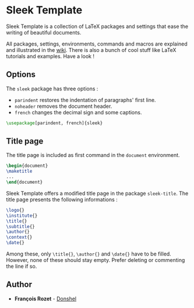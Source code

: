 # Sleek Template

Sleek Template is a collection of LaTeX packages and settings that ease the writing of beautiful documents.

All packages, settings, environments, commands and macros are explained and illustrated in the [wiki](https://github.com/Donshel/sleek-template/wiki). There is also a bunch of cool stuff like LaTeX tutorials and examples. Have a look !

## Options

The `sleek` package has three options :

* `parindent` restores the indentation of paragraphs' first line.
* `noheader` removes the document header.
* `french` changes the decimal sign and some captions.

```latex
\usepackage[parindent, french]{sleek}
```

## Title page

The title page is included as first command in the `document` environment.

```latex
\begin{document}
\maketitle
...
\end{document}
```

Sleek Template offers a modified title page in the package `sleek-title`. The title page presents the following informations :

```latex
\logo{}
\institute{}
\title{}
\subtitle{}
\author{}
\context{}
\date{}
```

Among these, only `\title{}`, `\author{}` and `\date{}` have to be filled. However, none of these should stay empty. Prefer deleting or commenting the line if so.

## Author

* **François Rozet** - [Donshel](https://github.com/Donshel)
